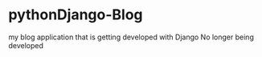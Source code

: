 # pythonDjango-Blog
my blog application that is getting developed with Django
No longer being developed
